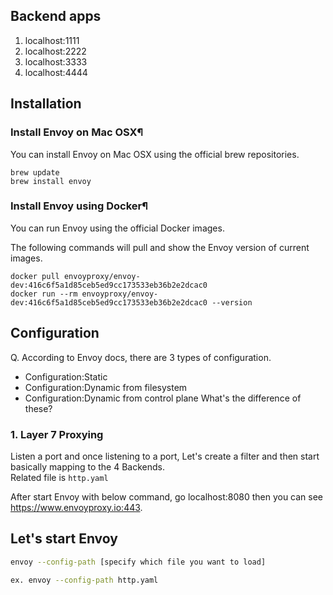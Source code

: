 ## Backend apps

1. localhost:1111
2. localhost:2222
3. localhost:3333
4. localhost:4444

## Installation

### Install Envoy on Mac OSX¶

You can install Envoy on Mac OSX using the official brew repositories.

```
brew update
brew install envoy
```

### Install Envoy using Docker¶

You can run Envoy using the official Docker images.

The following commands will pull and show the Envoy version of current images.

```
docker pull envoyproxy/envoy-dev:416c6f5a1d85ceb5ed9cc173533eb36b2e2dcac0
docker run --rm envoyproxy/envoy-dev:416c6f5a1d85ceb5ed9cc173533eb36b2e2dcac0 --version
```

## Configuration

Q. According to Envoy docs, there are 3 types of configuration.

- Configuration:Static
- Configuration:Dynamic from filesystem
- Configuration:Dynamic from control plane
  What's the difference of these?

### 1. Layer 7 Proxying

Listen a port and once listening to a port, Let's create a filter and then start basically mapping to the 4 Backends.  
Related file is `http.yaml`

After start Envoy with below command, go localhost:8080 then you can see https://www.envoyproxy.io:443.

## Let's start Envoy

```bash
envoy --config-path [specify which file you want to load]

ex. envoy --config-path http.yaml
```
